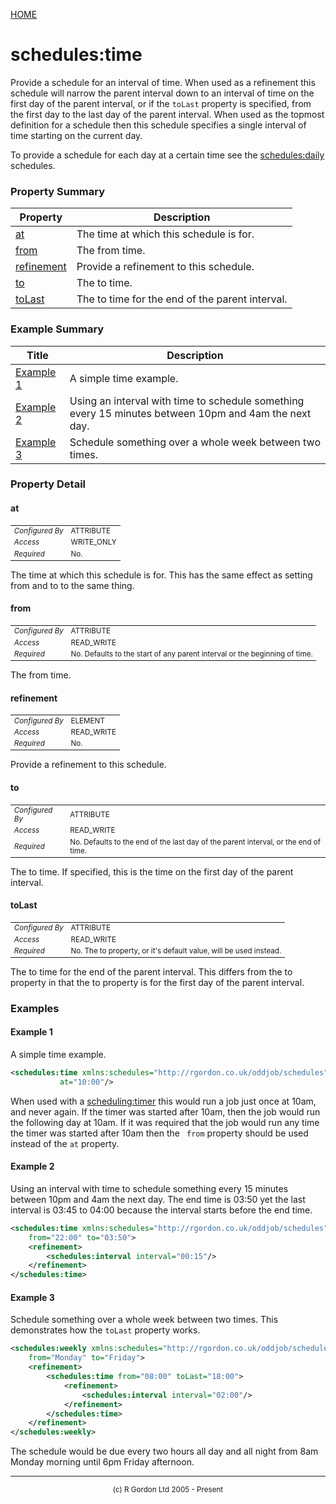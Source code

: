 [HOME](../../../../README.md)
# schedules:time

Provide a schedule for an interval of time. When used as a
refinement this schedule will narrow the parent interval down to an interval of
time on the first day of the parent interval, or if the <code>toLast</code>
property is specified, from the first day to the last day of the parent interval. When used as the
topmost definition for a schedule then this schedule specifies a single interval
of time starting on the current day.


To provide a schedule for each day at a certain time see the [schedules:daily](../../../../org/oddjob/schedules/schedules/DailySchedule.md)
schedules.

### Property Summary

| Property | Description |
| -------- | ----------- |
| [at](#propertyat) | The time at which this schedule is for. | 
| [from](#propertyfrom) | The from time. | 
| [refinement](#propertyrefinement) | Provide a refinement to this schedule. | 
| [to](#propertyto) | The to time. | 
| [toLast](#propertytoLast) | The to time for the end of the parent interval. | 


### Example Summary

| Title | Description |
| ----- | ----------- |
| [Example 1](#example1) | A simple time example. |
| [Example 2](#example2) | Using an interval with time to schedule something every 15 minutes between 10pm and 4am the next day. |
| [Example 3](#example3) | Schedule something over a whole week between two times. |


### Property Detail
#### at <a name="propertyat"></a>

<table style='font-size:smaller'>
      <tr><td><i>Configured By</i></td><td>ATTRIBUTE</td></tr>
      <tr><td><i>Access</i></td><td>WRITE_ONLY</td></tr>
      <tr><td><i>Required</i></td><td>No.</td></tr>
</table>

The time at which this schedule is for.
This has the same effect as setting from and to to the same thing.

#### from <a name="propertyfrom"></a>

<table style='font-size:smaller'>
      <tr><td><i>Configured By</i></td><td>ATTRIBUTE</td></tr>
      <tr><td><i>Access</i></td><td>READ_WRITE</td></tr>
      <tr><td><i>Required</i></td><td>No. Defaults to the start of any parent interval
 or the beginning of time.</td></tr>
</table>

The from time.

#### refinement <a name="propertyrefinement"></a>

<table style='font-size:smaller'>
      <tr><td><i>Configured By</i></td><td>ELEMENT</td></tr>
      <tr><td><i>Access</i></td><td>READ_WRITE</td></tr>
      <tr><td><i>Required</i></td><td>No.</td></tr>
</table>

Provide a refinement to this schedule.

#### to <a name="propertyto"></a>

<table style='font-size:smaller'>
      <tr><td><i>Configured By</i></td><td>ATTRIBUTE</td></tr>
      <tr><td><i>Access</i></td><td>READ_WRITE</td></tr>
      <tr><td><i>Required</i></td><td>No. Defaults to the end of the last day of the
 parent interval, or the end of time.</td></tr>
</table>

The to time. If specified, this is the
time on the first day of the parent interval.

#### toLast <a name="propertytoLast"></a>

<table style='font-size:smaller'>
      <tr><td><i>Configured By</i></td><td>ATTRIBUTE</td></tr>
      <tr><td><i>Access</i></td><td>READ_WRITE</td></tr>
      <tr><td><i>Required</i></td><td>No. The to property, or it's default value,
 will be used instead.</td></tr>
</table>

The to time for the end of the parent interval.
This differs from the to property in that the to property is for the first
day of the parent interval.


### Examples
#### Example 1 <a name="example1"></a>

A simple time example.

```xml
<schedules:time xmlns:schedules="http://rgordon.co.uk/oddjob/schedules"
           at="10:00"/>

```


When used with a [scheduling:timer](../../../../org/oddjob/scheduling/Timer.md) this would run a job just once at 10am, and
never again. If the
timer was started after 10am, then the job would run the following day at 10am.
If it was required that the job would run any time the timer was started
after 10am then the <code>
from</code> property should be used instead of the <code>at</code> property.

#### Example 2 <a name="example2"></a>

Using an interval with time to schedule something every 15 minutes between
10pm and 4am the next day. The end time is 03:50 yet the last interval is
03:45 to 04:00 because the interval starts before the end time.

```xml
<schedules:time xmlns:schedules="http://rgordon.co.uk/oddjob/schedules"
    from="22:00" to="03:50">
    <refinement>
        <schedules:interval interval="00:15"/>
    </refinement>
</schedules:time>

```


#### Example 3 <a name="example3"></a>

Schedule something over a whole week between two times. This demonstrates
how the <code>toLast</code> property works.

```xml
<schedules:weekly xmlns:schedules="http://rgordon.co.uk/oddjob/schedules"
    from="Monday" to="Friday">
    <refinement>
        <schedules:time from="08:00" toLast="18:00">
            <refinement>
                <schedules:interval interval="02:00"/>
            </refinement>
        </schedules:time>
    </refinement>
</schedules:weekly>
```


The schedule would be due every two hours all day and all night from 8am
Monday morning until 6pm Friday afternoon.


-----------------------

<div style='font-size: smaller; text-align: center;'>(c) R Gordon Ltd 2005 - Present</div>

